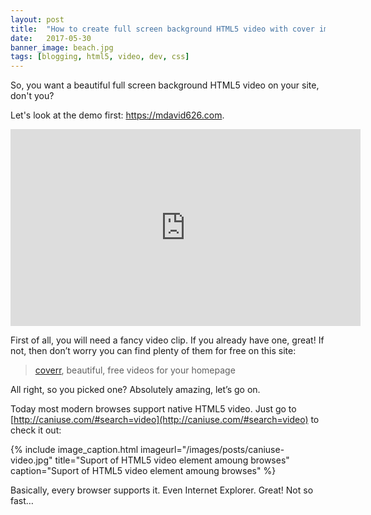 ```yaml
---
layout: post
title:  "How to create full screen background HTML5 video with cover image"
date:   2017-05-30
banner_image: beach.jpg
tags: [blogging, html5, video, dev, css]
---
```


So, you want a beautiful full screen background HTML5 video on your site, don't you?

Let's look at the demo first: https://mdavid626.com.

<iframe width="560" height="315" src="https://www.youtube.com/embed/6O5Ux9a4usk" frameborder="0" allowfullscreen></iframe>

<!--more-->

First of all, you will need a fancy video clip. If you already have one, great! If not, then don’t worry you can find plenty of them for free on this site: 

> [coverr](http://coverr.co), beautiful, free videos for your homepage

All right, so you picked one? Absolutely amazing, let’s go on.

Today most modern browses support native HTML5 video. Just go to [http://caniuse.com/#search=video](http://caniuse.com/#search=video) to check it out:

{% include image_caption.html imageurl="/images/posts/caniuse-video.jpg" 
title="Suport of HTML5 video element amoung browses" caption="Suport of HTML5 video element amoung browses" %}

Basically, every browser supports it. Even Internet Explorer. Great! Not so fast…

